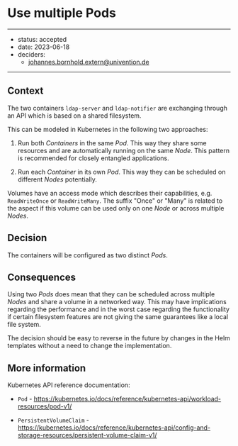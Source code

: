 # Use multiple Pods

---

- status: accepted
- date: 2023-06-18
- deciders:
  - johannes.bornhold.extern@univention.de

---

## Context

The two containers `ldap-server` and `ldap-notifier` are exchanging through an
API which is based on a shared filesystem.

This can be modeled in Kubernetes in the following two approaches:

1. Run both *Containers* in the same *Pod*. This way they share some resources
   and are automatically running on the same *Node*. This pattern is recommended
   for closely entangled applications.

2. Run each *Container* in its own *Pod*. This way they can be scheduled on
   different *Nodes* potentially.

Volumes have an access mode which describes their capabilities, e.g.
`ReadWriteOnce` or `ReadWriteMany`. The suffix "Once" or "Many" is related to
the aspect if this volume can be used only on one *Node* or across multiple
*Nodes*.


## Decision

The containers will be configured as two distinct *Pods*.


## Consequences

Using two *Pods* does mean that they can be scheduled across multiple *Nodes*
and share a volume in a networked way. This may have implications regarding the
performance and in the worst case regarding the functionality if certain
filesystem features are not giving the same guarantees like a local file system.

The decision should be easy to reverse in the future by changes in the Helm
templates without a need to change the implementation.


## More information

Kubernetes API reference documentation:

- `Pod` - https://kubernetes.io/docs/reference/kubernetes-api/workload-resources/pod-v1/

- `PersistentVolumeClaim` - https://kubernetes.io/docs/reference/kubernetes-api/config-and-storage-resources/persistent-volume-claim-v1/
